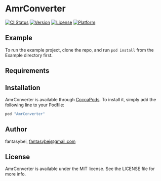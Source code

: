 # AmrConverter

[![CI Status](http://img.shields.io/travis/fantasybei/AmrConverter.svg?style=flat)](https://travis-ci.org/fantasybei/AmrConverter)
[![Version](https://img.shields.io/cocoapods/v/AmrConverter.svg?style=flat)](http://cocoapods.org/pods/AmrConverter)
[![License](https://img.shields.io/cocoapods/l/AmrConverter.svg?style=flat)](http://cocoapods.org/pods/AmrConverter)
[![Platform](https://img.shields.io/cocoapods/p/AmrConverter.svg?style=flat)](http://cocoapods.org/pods/AmrConverter)

## Example

To run the example project, clone the repo, and run `pod install` from the Example directory first.

## Requirements

## Installation

AmrConverter is available through [CocoaPods](http://cocoapods.org). To install
it, simply add the following line to your Podfile:

```ruby
pod "AmrConverter"
```

## Author

fantasybei, fantasybei@gmail.com

## License

AmrConverter is available under the MIT license. See the LICENSE file for more info.
